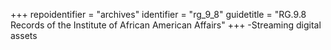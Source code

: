 +++
repoidentifier = "archives"
identifier = "rg_9_8"
guidetitle = "RG.9.8 Records of the Institute of African American Affairs"
+++
-Streaming digital assets
